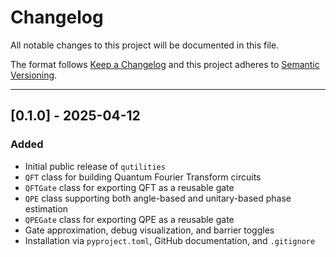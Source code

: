 # Changelog

All notable changes to this project will be documented in this file.

The format follows [Keep a Changelog](https://keepachangelog.com/en/1.0.0/)
and this project adheres to [Semantic Versioning](https://semver.org/spec/v2.0.0.html).

---

## [0.1.0] - 2025-04-12

### Added
- Initial public release of `qutilities`
- `QFT` class for building Quantum Fourier Transform circuits
- `QFTGate` class for exporting QFT as a reusable gate
- `QPE` class supporting both angle-based and unitary-based phase estimation
- `QPEGate` class for exporting QPE as a reusable gate
- Gate approximation, debug visualization, and barrier toggles
- Installation via `pyproject.toml`, GitHub documentation, and `.gitignore`